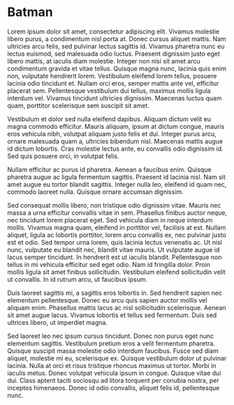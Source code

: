 # Batman 


Lorem ipsum dolor sit amet, consectetur adipiscing elit. Vivamus molestie libero purus, a condimentum nisl porta at. Donec cursus aliquet mattis. Nam ultricies arcu felis, sed pulvinar lectus sagittis id. Vivamus pharetra nunc eu lectus euismod, sed malesuada odio luctus. Praesent dignissim justo eget libero mattis, at iaculis diam molestie. Integer non nisi sit amet arcu condimentum gravida et vitae tellus. Quisque magna nunc, lacinia quis enim non, vulputate hendrerit lorem. Vestibulum eleifend lorem tellus, posuere lacinia odio tincidunt et. Nullam orci eros, semper mattis ante vel, efficitur placerat sem. Pellentesque vestibulum dui tellus, maximus mollis ligula interdum vel. Vivamus tincidunt ultricies dignissim. Maecenas luctus quam quam, porttitor scelerisque sem suscipit sit amet.

Vestibulum et dolor sed nulla eleifend dapibus. Aliquam dictum velit eu magna commodo efficitur. Mauris aliquam, ipsum at dictum congue, mauris eros vehicula nibh, volutpat aliquam justo felis et dui. Integer purus arcu, ornare malesuada quam a, ultricies bibendum nisl. Maecenas mattis augue id dictum lobortis. Cras molestie lectus ante, eu convallis odio dignissim id. Sed quis posuere orci, in volutpat felis.

Nullam efficitur ac purus id pharetra. Aenean a faucibus enim. Quisque pharetra augue ac ligula fermentum sagittis. Praesent id lacinia nisl. Nam sit amet augue eu tortor blandit sagittis. Integer nulla leo, eleifend id quam nec, commodo laoreet nulla. Quisque ornare accumsan dignissim.

Sed consequat mollis libero, non tristique odio dignissim vitae. Mauris nec massa a urna efficitur convallis vitae in sem. Phasellus finibus auctor neque, nec tincidunt lorem placerat eget. Sed vehicula diam in neque interdum mollis. Vivamus magna quam, eleifend in porttitor vel, facilisis at est. Nullam aliquet, ligula ac lobortis porttitor, lorem arcu convallis ex, nec pulvinar justo est et odio. Sed tempor urna lorem, quis lacinia lectus venenatis ac. Ut nisl nunc, vulputate eu blandit nec, blandit vitae mauris. Ut vulputate augue id lacus semper tincidunt. In hendrerit est ut iaculis blandit. Pellentesque non tellus in mi vehicula efficitur sed eget odio. Nam id fringilla dolor. Proin mollis ligula sit amet finibus sollicitudin. Vestibulum eleifend sollicitudin velit ut convallis. In id rutrum arcu, ut faucibus ipsum.

Duis laoreet sagittis mi, a sagittis eros lobortis in. Sed hendrerit sapien nec elementum pellentesque. Donec eu arcu quis sapien auctor mollis vel aliquam enim. Phasellus mattis lacus ac nisl sollicitudin scelerisque. Aenean sit amet augue lacus. Vivamus lobortis et tellus sed fermentum. Duis sed ultrices libero, ut imperdiet magna.

Sed laoreet leo nec ipsum cursus tincidunt. Donec non purus eget nunc elementum sagittis. Vestibulum pretium eros a velit fermentum pharetra. Quisque suscipit massa molestie odio interdum faucibus. Fusce sed diam aliquet, molestie mi eu, scelerisque ex. Quisque vestibulum dolor ut pulvinar lacinia. Nulla at orci et risus tristique rhoncus maximus ut tortor. Morbi in iaculis metus. Donec volutpat vehicula ipsum in congue. Quisque vitae dui dui. Class aptent taciti sociosqu ad litora torquent per conubia nostra, per inceptos himenaeos. Donec id odio convallis, aliquet felis id, pellentesque nunc.
